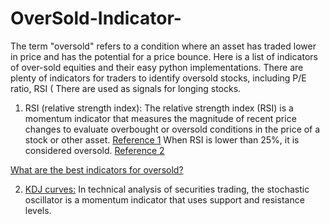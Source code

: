 # OverSold-Indicator-
The term "oversold" refers to a condition where an asset has traded lower in price and has the potential for a price bounce. Here is a list of indicators of over-sold equities and their easy python implementations. There are plenty of indicators for traders to identify oversold stocks, including P/E ratio, RSI ( There are used as signals for longing stocks. 

1. RSI (relative strength index): 
The relative strength index (RSI) is a momentum indicator that measures the magnitude of recent price changes to evaluate overbought or oversold conditions in the price of a stock or other asset. [Reference 1](https://www.investopedia.com/terms/r/rsi.asp) When RSI is lower than 25%, it is considered oversold. [Reference 2](https://baike.baidu.com/item/%E8%B6%85%E5%8D%96/3692257)

[What are the best indicators for oversold?](https://www.investopedia.com/ask/answers/121214/what-are-best-indicators-identify-overbought-and-oversold-stocks.asp)

2. [KDJ curves:](https://en.wikipedia.org/wiki/Stochastic_oscillator)
In technical analysis of securities trading, the stochastic oscillator is a momentum indicator that uses support and resistance levels.
